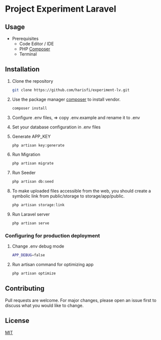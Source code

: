# Project Experiment Laravel

## Usage
- Prerequisites
    - Code Editor / IDE
    - PHP [Composer](https://getcomposer.org/download/)
    - Terminal

## Installation

1. Clone the repository
    ```bash
    git clone https://github.com/harisfi/experiment-lv.git
    ```

2. Use the package manager [composer](https://getcomposer.org/download/) to install vendor.

    ```bash
    composer install
    ```

3. Configure .env files, => copy .env.example and rename it to .env

4. Set your database configuration in .env files

5. Generate APP_KEY

    ```bash
    php artisan key:generate
    ```

6. Run Migration

    ```bash
    php artisan migrate
    ```

7. Run Seeder

    ```bash
    php artisan db:seed
    ```

8. To make uploaded files accessible from the web, you should create a symbolic link from public/storage to storage/app/public.

    ```bash
    php artisan storage:link
    ```

9. Run Laravel server

    ```bash
    php artisan serve
    ```

### Configuring for production deployment

1. Change .env debug mode

    ```bash
    APP_DEBUG=false
    ```
2. Run artisan command for optimizing app

    ```bash
    php artisan optimize
    ```

## Contributing
Pull requests are welcome. For major changes, please open an issue first to discuss what you would like to change.


## License
[MIT](https://choosealicense.com/licenses/mit/)